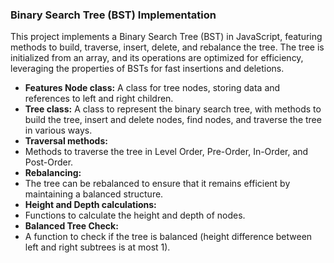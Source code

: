 ### Binary Search Tree (BST) Implementation
This project implements a Binary Search Tree (BST) in JavaScript, featuring methods to build, traverse, insert, delete, and rebalance the tree. The tree is initialized from an array, and its operations are optimized for efficiency, leveraging the properties of BSTs for fast insertions and deletions.

- **Features Node class:** 
A class for tree nodes, storing data and references to left and right children.
- **Tree class:**
A class to represent the binary search tree, with methods to build the tree, insert and delete nodes, find nodes, and traverse the tree in various ways.
- **Traversal methods:**
- Methods to traverse the tree in Level Order, Pre-Order, In-Order, and Post-Order.
- **Rebalancing:**
- The tree can be rebalanced to ensure that it remains efficient by maintaining a balanced structure.
- **Height and Depth calculations:**
- Functions to calculate the height and depth of nodes.
- **Balanced Tree Check:**
- A function to check if the tree is balanced (height difference between left and right subtrees is at most 1).
